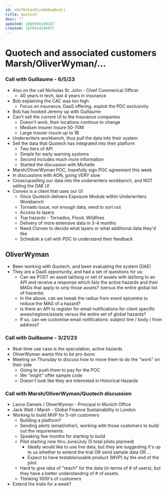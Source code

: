 ```yaml
---
id: n9zf6xhax9jvn6m6wq6sdcj
title: Quotech
desc: ""
updated: 1685980180187
created: 1679414246957
---
```


# Quotech and associated customers Marsh/OliverWyman/...

### Call with Guillaume - 6/5/23

- Also on the call Nicholas St. John - Chief Commerical Officer
  - 40 years in tech, last 4 years in insurance
- Bob explaining the CAC was too high
  - Focus on insurance, DaaS offering, exploit the PDC exclusivity
- Bob has hooked Jeremy up with Guillaume
- Can't sell the current UI to the Insurance companies
  - Doesn't work, their locations continue to change
  - Medium insurer insure 50-70M
  - Large insurer insure up to 1B
- Underwriters workbench, thus pull the data into their system
- Sell the data that Quotech has integrated into their platform
  - Two tiers of API
  - Simple for early warning systems
  - Second includes much more information
  - Started the discussion with Michelle
- Marsh/OliverWyman POC, hopefully sign POC agreement this week
- In discussions with AON, going VERY slow
- Cross/upselling our data into the underwriters workbench, and NOT selling the DAE UI
- Convex is a client that uses our UI
  - Once Quotech delivers Exposure Module within Underwriters Workbench
  - Tornado issue, not enough data, need to sort out
  - Access to layers
  - Top hazards - Tornados, Flood, Wildfires
  - Delivery of more extensive data in 3-4 months
  - Need Convex to decide what layers or what additional data they'd like
  - Schedule a call with PDC to understand their feedback

## OliverWyman

- Been working with Quotech, and been evaluating the system (DAE)
- They are a DaaS opportunity, and had a set of questions for us:
  - Can we POST an asset lat/long or set of assets with lat/long to an API and receive a response which lists the active hazards and their MAGs that apply to only those assets? (versus the entire global list of hazards)
  - In the above, can we tweak the radius from event epicentre to reduce the MAG of a hazard?
  - Is there an API to register for email notifications for client specific areas/regions/assets versus the entire set of global hazards?
  - If so, can we customise email notifications: subject line / body / from address?

### Call with Guillaume - 3/21/23

- Real-time use case is the speculation, active hazards
- OliverWyman wants this to be pro-bono
- Meeting on Thursday to discuss how to move them to do the "work" on their side
  - Going to push them to pay for the POC
  - We "might" offer sample code
  - Doesn't look like they are interested in Historical Hazards

### Call with Marsh/OliverWyman/Quotech discussion

- Lance Daniels / OliverWyman - Principal in Munich Office
- Jack Watt / Marsh - Global Finance Sustainability in London
- Working to build MVP for 5-ish customers
  - Building a platform?
  - Sending alerts (email/other), working with those customers to build out the requirements
  - Speaking few months for starting to build
  - Pilot starting now thru June/July (5 total pilots planned)
    - Ideally would like to use live data, but they are suggesting it's up to us whether to extend the trial OR send sample data OR ...
    - Expect to have testable/usable product (MVP) by the end of the pilot
  - Hard to give idea of "reach" for the data (in terms of # of users), but they have a better understanding of # of assets.
  - Thinking 1000's of customers
- Extend the trials for a week?

